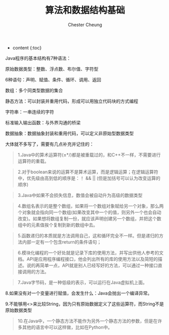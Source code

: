 ﻿---
layout: post
title:  "算法和数据结构基础"
categories: algorithm
tags: algorithm 数据结构
author: Chester Cheung
---

* content
{:toc}

Java程序的基本结构有7种语法：



原始数据类型：整数、浮点数、布尔值、字符型


6种语句：声明、赋值、条件、循环、调用、返回


数组：多个同类型数据的集合


静态方法：可以封装并重用代码，形成可以用独立代码块的方式编程


字符串：一串连续的字符









标准输入输出函数：与外界沟通的桥梁


数据抽象：数据抽象封装和重用代码，可以定义非原始型数据类型



大体就不多写了，需要有几点补充并记住的：



> 1.Java中的算术运算符(±*/)都是被重载过的，和C++不一样，不需要进行运算符的重载。



> 2.对于boolean来说的运算不是算术运算，而是逻辑运算；在逻辑运算符中，优先级由高到低的顺序是：！ && || (但是加括号可以认为改变运算的顺序)



> 3.Java中如果不会损失信息，数值会被自动升为高级的数据类型



> 4.数组名表示的是整个数组，如果将一个数组对象赋给另一个对象，那么两个对象就会指向同一个数组(如果改变其中一个的值，则另外一个也会自动改变)。如果想将数组复制一份，就应该声明创建另一个数组，并把这个数组中的元素值挨个复制到新的数组中去。



> 5.函数递归的本质就是方法调用自己，这和循环完全不一样。但是递归的方法内部一定有一个包含return的条件语句；

> 6.模块化编程的一个好处就是记录下库的使用方法，并写出供他人参考的文档。API是应用程序编程接口，他会列出所有的库的使用方法以及简短的描述。说的再简单一点，API就是别人已经写好的方法，可以通过一种接口直接调用的方法。



> 7.Java字节码，是一种低级的表示，可以运行在Java虚拟机上面。


> 

8.如果没有对一个变量进行赋值，会发生什么：Java会抛出一个编译异常。


> 

9.不能够用<>来比较String，因为只有原始数据定义了这些运算符，而String不是原始数据类型



> 10.在Java中，一个静态方法不能作为另外一个静态方法的参数，但是在许多其他的语言中可以这样做，比如在Python中。